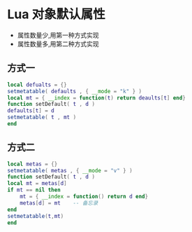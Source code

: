 # Lua 对象默认属性

* 属性数量少,用第一种方式实现
* 属性数量多,用第二种方式实现

## 方式一 

``` Lua
local defualts = {}
setmetatable( defaults , { __mode = "k" } )
local mt = { __index = function(t) return deaults[t] end}
function setDefault( t , d )
defaults[t] = d
setmetatable( t , mt )
end
```

## 方式二

``` Lua
local metas = {}
setmetatable( metas , { __mode = "v" } )
function setDefault( t , d )
local mt = metas[d]
if mt == nil then
    mt = { __index = function() return d end}
    metas[d] = mt    -- 备忘录
end
setmetatable(t,mt)
end
```
